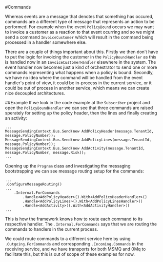 
#Commands

Whereas events are a message that denotes that something has occured, commands are a different type of message that represents an action to be performed. For example when the event ```PolicyBound``` occurs we may want to invoice a customer as a reaction to that event ocurring and so we might send a command ```InvoiceCustomer``` which will result in the command being processed in a handler somewhere else.

There are a couple of things important about this. Firstly we then don't have to put the logic for invoicing the customer in the ```PolicyBoundHandler``` as this is handled now in an ```InvoiceCustomerHandler``` elsewhere in the system. The event handler now becomes just a kind of orchestrator to send one or more commands representing what happens when a policy is bound. Secondly, we have no idea where the command will be handled from the event handler's point of view, it could be in-process in the current service, or it could be out of process in another service, which means we can create nice decoupled architectures.

##Example
If we look in the code example at the ```Subscriber``` project and open the ```PolicyBoundHandler``` we can see that three commands are raised sperately for setting up the policy header, then the lines and finally creating an activity:

```
...
MessageSendingContext.Bus.Send(new AddPolicyHeader(message.TenantId, message.PolicyNumber));
MessageSendingContext.Bus.Send(new AddPolicyLines(message.TenantId, message.PolicyNumber));
MessageSendingContext.Bus.Send(new AddActivity(message.TenantId, message.PolicyNumber, message.Risk));
...
```

Opening up the ```Program``` class and investigating the messaging bootstrapping we can see message routing setup for the commands:

```
...
.ConfigureMessageRouting()
...
    .Internal.ForCommands
        .Handle<AddPolicyHeader>().With<AddPolicyHeaderHandler>()
        .Handle<AddPolicyLines>().With<AddPolicyLinesHandler>()
        .Handle<AddActivity>().With<AddActivityHandler>()
...
```

This is how the framework knows how to route each command to its respective handler. The ```.Internal.ForCommands``` says that we are routing the commands to handlers in the current process.

We could route commands to a different service here by using ```.Outgoing.ForCommands``` and corresponding ```.Incoming.Commands``` in the receiving service, and we have transports for both MSMQ and 0Mq to facilitate this, but this is out of scope of these examples for now.
